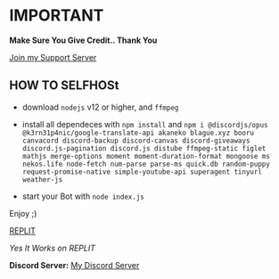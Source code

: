 # **IMPORTANT**

**Make Sure You Give Credit.. Thank You**

[Join my Support Server](https://discord.gg/37G99MYV4T)

## HOW TO SELFHOSt

- download `nodejs` v12 or higher, and `ffmpeg`

- install all dependeces with `npm install` and `npm i @discordjs/opus @k3rn31p4nic/google-translate-api akaneko blague.xyz booru canvacord discord-backup discord-canvas discord-giveaways discord.js-pagination discord.js distube ffmpeg-static figlet mathjs merge-options moment moment-duration-format mongoose ms nekos.life node-fetch num-parse parse-ms quick.db random-puppy request-promise-native simple-youtube-api superagent tinyurl weather-js  `

- start your Bot with `node index.js`

Enjoy ;)

[REPLIT](https://replit.com/@KabirJaipal/A-Advance-Discord-Multi-Purpose-with-Moderation-Music-Fun-et?v=1)

*Yes It Works on REPLIT*

**Discord Server:**
[My Discord Server](https://discord.gg/37G99MYV4T)


